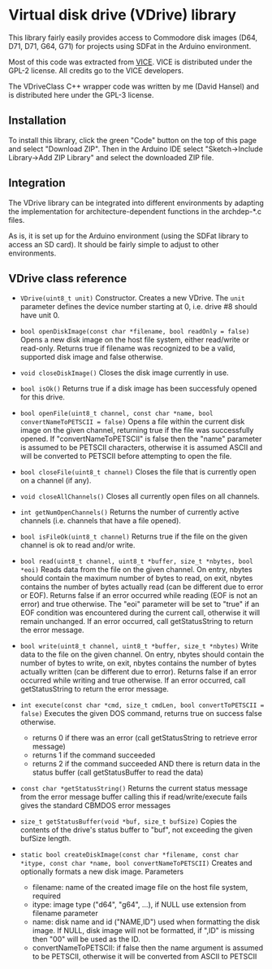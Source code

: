# Virtual disk drive (VDrive) library

This library fairly easily provides access to Commodore disk 
images (D64, D71, D71, G64, G71) for projects using SDFat in the Arduino environment.

Most of this code was extracted from [VICE](https://vice-emu.sourceforge.io/). 
VICE is distributed under the GPL-2 license. All credits go to the VICE developers.

The VDriveClass C++ wrapper code was written by me (David Hansel) and is 
distributed here under the GPL-3 license.

## Installation

To install this library, click the green "Code" button on the top of this page and select "Download ZIP".
Then in the Arduino IDE select "Sketch->Include Library->Add ZIP Library" and select the downloaded ZIP file.

## Integration

The VDrive library can be integrated into different environments by adapting the
implementation for architecture-dependent functions in the archdep-*.c files.

As is, it is set up for the Arduino environment (using the SDFat library to access an SD card). 
It should be fairly simple to adjust to other environments.

## VDrive class reference

- ```VDrive(uint8_t unit)```
  Constructor. Creates a new VDrive. The ```unit``` parameter defines the device
  number starting at 0, i.e. drive #8 should have unit 0.

-  ```bool openDiskImage(const char *filename, bool readOnly = false)```
  Opens a new disk image on the host file system, either read/write or read-only.
  Returns true if filename was recognized to be a valid, supported disk image
  and false otherwise.

- ```void closeDiskImage()```
  Closes the disk image currently in use.

- ```bool isOk()```
  Returns true if a disk image has been successfuly opened for this drive.

- ```bool openFile(uint8_t channel, const char *name, bool convertNameToPETSCII = false)```
  Opens a file within the current disk image on the given channel, returning true if
  the file was successfully opened. If "convertNameToPETSCII" is false then the "name"
  parameter is assumed to be PETSCII characters, otherwise it is assumed ASCII and will
  be converted to PETSCII before attempting to open the file.

- ```bool closeFile(uint8_t channel)```
  Closes the file that is currently open on a channel (if any).

- ```void closeAllChannels()```
  Closes all currently open files on all channels.

- ```int getNumOpenChannels()```
  Returns the number of currently active channels (i.e. channels that have a file opened).

- ```bool isFileOk(uint8_t channel)```
  Returns true if the file on the given channel is ok to read and/or write.

- ```bool read(uint8_t channel, uint8_t *buffer, size_t *nbytes, bool *eoi)```
  Reads data from the file on the given channel. On entry, nbytes should contain
  the maximum number of bytes to read, on exit, nbytes contains the number of bytes
  actually read (can be different due to error or EOF).
  Returns false if an error occurred while reading (EOF is not an error) and true otherwise.
  The "eoi" parameter will be set to "true" if an EOF condition was encountered
  during the current call, otherwise it will remain unchanged.
  If an error occurred, call getStatusString to return the error message.

- ```bool write(uint8_t channel, uint8_t *buffer, size_t *nbytes)```
  Write data to the file on the given channel. On entry, nbytes should contain
  the number of bytes to write, on exit, nbytes contains the number of bytes
  actually written (can be different due to error).
  Returns false if an error occurred while writing and true otherwise.
  If an error occurred, call getStatusString to return the error message.

- ```int execute(const char *cmd, size_t cmdLen, bool convertToPETSCII = false)```
  Executes the given DOS command, returns true on success false otherwise.
  - returns 0 if there was an error (call getStatusString to retrieve error message)
  - returns 1 if the command succeeded
  - returns 2 if the command succeeded AND there is return data in the status buffer (call getStatusBuffer to read the data)

- ```const char *getStatusString()```
  Returns the current status message from the error message buffer
  calling this if read/write/execute fails gives the standard CBMDOS error messages

- ```size_t getStatusBuffer(void *buf, size_t bufSize)```
  Copies the contents of the drive's status buffer to "buf", not exceeding
  the given bufSize length.

- ```static bool createDiskImage(const char *filename, const char *itype, const char *name, bool convertNameToPETSCII)```
  Creates and optionally formats a new disk image. Parameters
  - filename: name of the created image file on the host file system, required
  - itype: image type ("d64", "g64", ...), if NULL use extension from filename parameter
  - name: disk name and id ("NAME,ID") used when formatting the disk image. If NULL, disk image will not be formatted,
    if ",ID" is missing then "00" will be used as the ID.
  - convertNameToPETSCII: if false then the name argument is assumed to be PETSCII, otherwise it will be converted from ASCII to PETSCII
